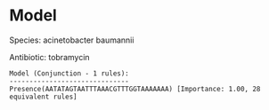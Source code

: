 
# Model

Species: acinetobacter baumannii

Antibiotic: tobramycin

```
Model (Conjunction - 1 rules):
------------------------------
Presence(AATATAGTAATTTAAACGTTTGGTAAAAAAA) [Importance: 1.00, 28 equivalent rules]

```

